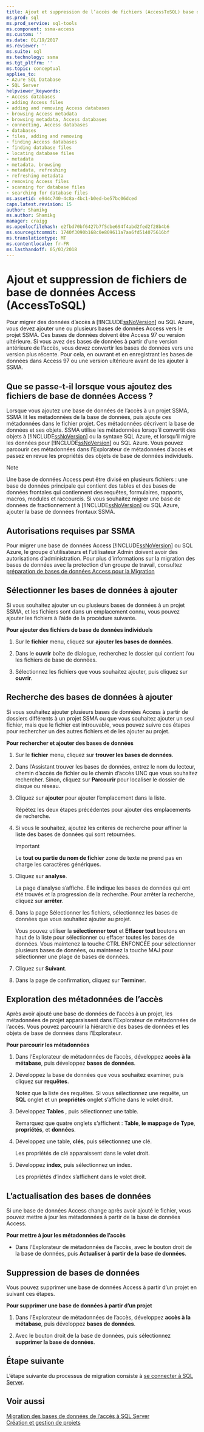 ```yaml
---
title: Ajout et suppression de l’accès de fichiers (AccessToSQL) base de données | Documents Microsoft
ms.prod: sql
ms.prod_service: sql-tools
ms.component: ssma-access
ms.custom: ''
ms.date: 01/19/2017
ms.reviewer: ''
ms.suite: sql
ms.technology: ssma
ms.tgt_pltfrm: ''
ms.topic: conceptual
applies_to:
- Azure SQL Database
- SQL Server
helpviewer_keywords:
- Access databases
- adding Access files
- adding and removing Access databases
- browsing Access metadata
- browsing metadata, Access databases
- connecting, Access databases
- databases
- files, adding and removing
- finding Access databases
- finding database files
- locating database files
- metadata
- metadata, browsing
- metadata, refreshing
- refreshing metadata
- removing Access files
- scanning for database files
- searching for database files
ms.assetid: e944c740-4c8a-4bc1-b0ed-be57bc06dced
caps.latest.revision: 15
author: Shamikg
ms.author: Shamikg
manager: craigg
ms.openlocfilehash: e2fbd70bf6427b7f5dbe694f4abd2fed2f28b4b6
ms.sourcegitcommit: 1740f3090b168c0e809611a7aa6fd514075616bf
ms.translationtype: MT
ms.contentlocale: fr-FR
ms.lasthandoff: 05/03/2018
---
```

# <a name="adding-and-removing-access-database-files-accesstosql"></a>Ajout et suppression de fichiers de base de données Access (AccessToSQL)
Pour migrer des données d’accès à [!INCLUDE[ssNoVersion](../../includes/ssnoversion_md.md)] ou SQL Azure, vous devez ajouter une ou plusieurs bases de données Access vers le projet SSMA. Ces bases de données doivent être Access 97 ou version ultérieure. Si vous avez des bases de données à partir d’une version antérieure de l’accès, vous devez convertir les bases de données vers une version plus récente. Pour cela, en ouvrant et en enregistrant les bases de données dans Access 97 ou une version ultérieure avant de les ajouter à SSMA.  
  
## <a name="what-happens-when-you-add-access-database-files"></a>Que se passe-t-il lorsque vous ajoutez des fichiers de base de données Access ?  
Lorsque vous ajoutez une base de données de l’accès à un projet SSMA, SSMA lit les métadonnées de la base de données, puis ajoute ces métadonnées dans le fichier projet. Ces métadonnées décrivent la base de données et ses objets. SSMA utilise les métadonnées lorsqu’il convertit des objets à [!INCLUDE[ssNoVersion](../../includes/ssnoversion_md.md)] ou la syntaxe SQL Azure, et lorsqu’il migre les données pour [!INCLUDE[ssNoVersion](../../includes/ssnoversion_md.md)] ou SQL Azure. Vous pouvez parcourir ces métadonnées dans l’Explorateur de métadonnées d’accès et passez en revue les propriétés des objets de base de données individuels.  
  
> [!NOTE]  
> Une base de données Access peut être divisé en plusieurs fichiers : une base de données principale qui contient des tables et des bases de données frontales qui contiennent des requêtes, formulaires, rapports, macros, modules et raccourcis. Si vous souhaitez migrer une base de données de fractionnement à [!INCLUDE[ssNoVersion](../../includes/ssnoversion_md.md)] ou SQL Azure, ajouter la base de données frontaux SSMA.  
  
## <a name="permissions-that-are-required-by-ssma"></a>Autorisations requises par SSMA  
Pour migrer une base de données Access [!INCLUDE[ssNoVersion](../../includes/ssnoversion_md.md)] ou SQL Azure, le groupe d’utilisateurs et l’utilisateur Admin doivent avoir des autorisations d’administration. Pour plus d’informations sur la migration des bases de données avec la protection d’un groupe de travail, consultez [préparation de bases de données Access pour la Migration](http://msdn.microsoft.com/en-us/9b80a9e0-08e7-4b4d-b5ec-cc998d3f5114)  
  
## <a name="selecting-databases-to-add"></a>Sélectionner les bases de données à ajouter  
Si vous souhaitez ajouter un ou plusieurs bases de données à un projet SSMA, et les fichiers sont dans un emplacement connu, vous pouvez ajouter les fichiers à l’aide de la procédure suivante.  
  
**Pour ajouter des fichiers de base de données individuels**  
  
1.  Sur le **fichier** menu, cliquez sur **ajouter les bases de données**.  
  
2.  Dans le **ouvrir** boîte de dialogue, recherchez le dossier qui contient l’ou les fichiers de base de données.  
  
3.  Sélectionnez les fichiers que vous souhaitez ajouter, puis cliquez sur **ouvrir**.  
  
## <a name="finding-databases-to-add"></a>Recherche des bases de données à ajouter  
Si vous souhaitez ajouter plusieurs bases de données Access à partir de dossiers différents à un projet SSMA ou que vous souhaitez ajouter un seul fichier, mais que le fichier est introuvable, vous pouvez suivre ces étapes pour rechercher un des autres fichiers et de les ajouter au projet.  
  
**Pour rechercher et ajouter des bases de données**  
  
1.  Sur le **fichier** menu, cliquez sur **trouver les bases de données**.  
  
2.  Dans l’Assistant trouver les bases de données, entrez le nom du lecteur, chemin d’accès de fichier ou le chemin d’accès UNC que vous souhaitez rechercher. Sinon, cliquez sur **Parcourir** pour localiser le dossier de disque ou réseau.  
  
3.  Cliquez sur **ajouter** pour ajouter l’emplacement dans la liste.  
  
    Répétez les deux étapes précédentes pour ajouter des emplacements de recherche.  
  
4.  Si vous le souhaitez, ajoutez les critères de recherche pour affiner la liste des bases de données qui sont retournées.  
  
    > [!IMPORTANT]  
    > Le **tout ou partie du nom de fichier** zone de texte ne prend pas en charge les caractères génériques.  
  
5.  Cliquez sur **analyse**.  
  
    La page d’analyse s’affiche. Elle indique les bases de données qui ont été trouvés et la progression de la recherche. Pour arrêter la recherche, cliquez sur **arrêter**.  
  
6.  Dans la page Sélectionner les fichiers, sélectionnez les bases de données que vous souhaitez ajouter au projet.  
  
    Vous pouvez utiliser la **sélectionner tout** et **Effacer tout** boutons en haut de la liste pour sélectionner ou effacer toutes les bases de données. Vous maintenez la touche CTRL ENFONCÉE pour sélectionner plusieurs bases de données, ou maintenez la touche MAJ pour sélectionner une plage de bases de données.  
  
7.  Cliquez sur **Suivant**.  
  
8.  Dans la page de confirmation, cliquez sur **Terminer**.  
  
## <a name="browsing-access-metadata"></a>Exploration des métadonnées de l’accès  
Après avoir ajouté une base de données de l’accès à un projet, les métadonnées de projet apparaissent dans l’Explorateur de métadonnées de l’accès. Vous pouvez parcourir la hiérarchie des bases de données et les objets de base de données dans l’Explorateur.  
  
**Pour parcourir les métadonnées**  
  
1.  Dans l’Explorateur de métadonnées de l’accès, développez **accès à la métabase**, puis développez **bases de données**.  
  
2.  Développez la base de données que vous souhaitez examiner, puis cliquez sur **requêtes**.  
  
    Notez que la liste des requêtes. Si vous sélectionnez une requête, un **SQL** onglet et un **propriétés** onglet s’affiche dans le volet droit.  
  
3.  Développez **Tables** , puis sélectionnez une table.  
  
    Remarquez que quatre onglets s’affichent : **Table**, **le mappage de Type**, **propriétés**, et **données**.  
  
4.  Développez une table, **clés**, puis sélectionnez une clé.  
  
    Les propriétés de clé apparaissent dans le volet droit.  
  
5.  Développez **index**, puis sélectionnez un index.  
  
    Les propriétés d’index s’affichent dans le volet droit.  
  
## <a name="refreshing-databases"></a>L’actualisation des bases de données  
Si une base de données Access change après avoir ajouté le fichier, vous pouvez mettre à jour les métadonnées à partir de la base de données Access.  
  
**Pour mettre à jour les métadonnées de l’accès**  
  
-   Dans l’Explorateur de métadonnées de l’accès, avec le bouton droit de la base de données, puis **Actualiser à partir de la base de données**.  
  
## <a name="removing-databases"></a>Suppression de bases de données  
Vous pouvez supprimer une base de données Access à partir d’un projet en suivant ces étapes.  
  
**Pour supprimer une base de données à partir d’un projet**  
  
1.  Dans l’Explorateur de métadonnées de l’accès, développez **accès à la métabase**, puis développez **bases de données**.  
  
2.  Avec le bouton droit de la base de données, puis sélectionnez **supprimer la base de données**.  
  
## <a name="next-step"></a>Étape suivante  
L’étape suivante du processus de migration consiste à [se connecter à SQL Server](http://msdn.microsoft.com/en-us/bb8c4bde-cfc2-4636-92ae-5dd24abe9536).  
  
## <a name="see-also"></a>Voir aussi  
[Migration des bases de données de l’accès à SQL Server](http://msdn.microsoft.com/en-us/76a3abcf-2998-4712-9490-fe8d872c89ca)  
[Création et gestion de projets](http://msdn.microsoft.com/en-us/f2d1f0b0-5394-4adb-b3f3-abd71eb68ca7)  
  
